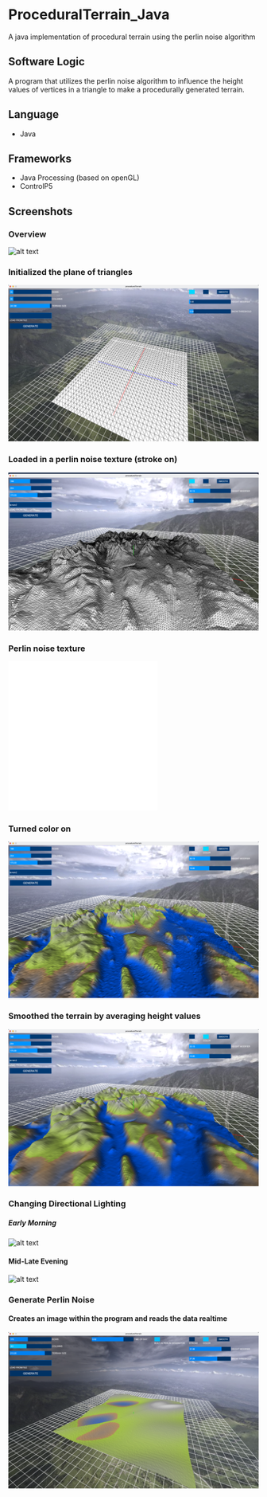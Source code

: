 # ProceduralTerrain_Java
A java implementation of procedural terrain using the perlin noise algorithm

## Software Logic
A program that utilizes the perlin noise algorithm to influence the height values of vertices in a triangle to make a procedurally generated terrain.

## Language
 - Java

## Frameworks
- Java Processing (based on openGL)
- ControlP5

## Screenshots

### Overview

![alt text](https://github.com/corygrossman/ProceduralTerrain_Java/blob/main/screenshots/summary.png?raw=true)

### Initialized the plane of triangles

![alt text](https://github.com/corygrossman/ProceduralTerrain_Java/blob/main/screenshots/initialized.png?raw=true)

### Loaded in a perlin noise texture (stroke on)

![alt text](https://github.com/corygrossman/ProceduralTerrain_Java/blob/main/screenshots/stroke.png?raw=true)

### Perlin noise texture

<img src="https://github.com/corygrossman/ProceduralTerrain_Java/blob/main/data/terrain2.png" width="300" height="300">

### Turned color on

![alt text](https://github.com/corygrossman/ProceduralTerrain_Java/blob/main/screenshots/color.png?raw=true)

### Smoothed the terrain by averaging height values

![alt text](https://github.com/corygrossman/ProceduralTerrain_Java/blob/main/screenshots/smooth.png?raw=true)

### Changing Directional Lighting

##### Early Morning

![alt text](https://github.com/corygrossman/ProceduralTerrain_Java/blob/main/screenshots/lowlight.png?raw=true)

#### Mid-Late Evening

![alt text](https://github.com/corygrossman/ProceduralTerrain_Java/blob/main/screenshots/highlight.png?raw=true)

### Generate Perlin Noise

#### Creates an image within the program and reads the data realtime

![alt text](https://github.com/corygrossman/ProceduralTerrain_Java/blob/main/screenshots/perlinnoise.png?raw=true)
